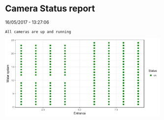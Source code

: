 Camera Status report
================
16/05/2017 - 13:27:06

    All cameras are up and running

![](camreport_files/figure-markdown_github/unnamed-chunk-2-1.png)
